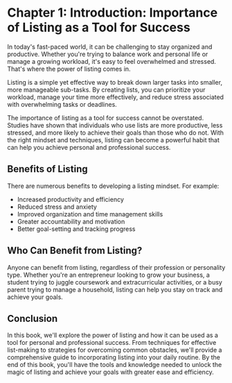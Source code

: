 Chapter 1: Introduction: Importance of Listing as a Tool for Success
====================================================================

In today's fast-paced world, it can be challenging to stay organized and productive. Whether you're trying to balance work and personal life or manage a growing workload, it's easy to feel overwhelmed and stressed. That's where the power of listing comes in.

Listing is a simple yet effective way to break down larger tasks into smaller, more manageable sub-tasks. By creating lists, you can prioritize your workload, manage your time more effectively, and reduce stress associated with overwhelming tasks or deadlines.

The importance of listing as a tool for success cannot be overstated. Studies have shown that individuals who use lists are more productive, less stressed, and more likely to achieve their goals than those who do not. With the right mindset and techniques, listing can become a powerful habit that can help you achieve personal and professional success.

Benefits of Listing
-------------------

There are numerous benefits to developing a listing mindset. For example:

* Increased productivity and efficiency
* Reduced stress and anxiety
* Improved organization and time management skills
* Greater accountability and motivation
* Better goal-setting and tracking progress

Who Can Benefit from Listing?
-----------------------------

Anyone can benefit from listing, regardless of their profession or personality type. Whether you're an entrepreneur looking to grow your business, a student trying to juggle coursework and extracurricular activities, or a busy parent trying to manage a household, listing can help you stay on track and achieve your goals.

Conclusion
----------

In this book, we'll explore the power of listing and how it can be used as a tool for personal and professional success. From techniques for effective list-making to strategies for overcoming common obstacles, we'll provide a comprehensive guide to incorporating listing into your daily routine. By the end of this book, you'll have the tools and knowledge needed to unlock the magic of listing and achieve your goals with greater ease and efficiency.
